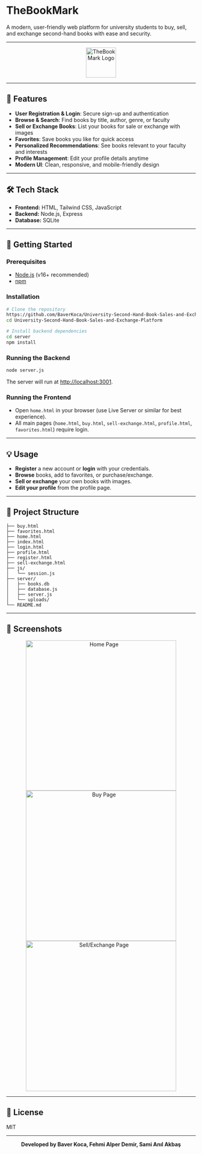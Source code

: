 # TheBookMark

A modern, user-friendly web platform for university students to buy, sell, and exchange second-hand books with ease and security.

---

<p align="center">
  <img src="https://img.icons8.com/ios-filled/100/000000/book.png" alt="TheBookMark Logo" width="80"/>
</p>

---

## 🚀 Features

- **User Registration & Login**: Secure sign-up and authentication
- **Browse & Search**: Find books by title, author, genre, or faculty
- **Sell or Exchange Books**: List your books for sale or exchange with images
- **Favorites**: Save books you like for quick access
- **Personalized Recommendations**: See books relevant to your faculty and interests
- **Profile Management**: Edit your profile details anytime
- **Modern UI**: Clean, responsive, and mobile-friendly design

---

## 🛠️ Tech Stack

- **Frontend:** HTML, Tailwind CSS, JavaScript
- **Backend:** Node.js, Express
- **Database:** SQLite

---

## 🏁 Getting Started

### Prerequisites
- [Node.js](https://nodejs.org/) (v16+ recommended)
- [npm](https://www.npmjs.com/)

### Installation

```bash
# Clone the repository
https://github.com/BaverKoca/University-Second-Hand-Book-Sales-and-Exchange-Platform.git
cd University-Second-Hand-Book-Sales-and-Exchange-Platform

# Install backend dependencies
cd server
npm install
```

### Running the Backend

```bash
node server.js
```
The server will run at [http://localhost:3001](http://localhost:3001).

### Running the Frontend
- Open `home.html` in your browser (use Live Server or similar for best experience).
- All main pages (`home.html`, `buy.html`, `sell-exchange.html`, `profile.html`, `favorites.html`) require login.

---

## 💡 Usage

- **Register** a new account or **login** with your credentials.
- **Browse** books, add to favorites, or purchase/exchange.
- **Sell or exchange** your own books with images.
- **Edit your profile** from the profile page.

---

## 📁 Project Structure

```
├── buy.html
├── favorites.html
├── home.html
├── index.html
├── login.html
├── profile.html
├── register.html
├── sell-exchange.html
├── js/
│   └── session.js
├── server/
│   ├── books.db
│   ├── database.js
│   ├── server.js
│   └── uploads/
└── README.md
```

---

## 📸 Screenshots

<p align="center">
  <img src="screenshots/home.png" alt="Home Page" width="400"/>
  <img src="screenshots/buy.png" alt="Buy Page" width="400"/>
  <img src="screenshots/sell-exchange.png" alt="Sell/Exchange Page" width="400"/>
</p>

---

## 📜 License

MIT

---

<p align="center">
  <b>Developed by Baver Koca, Fehmi Alper Demir, Sami Anıl Akbaş</b>
</p>